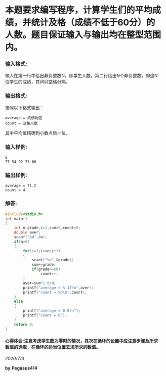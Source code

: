 # 本题要求编写程序，计算学生们的平均成绩，并统计及格（成绩不低于60分）的人数。题目保证输入与输出均在整型范围内。
### 输入格式:
输入在第一行中给出非负整数N，即学生人数。第二行给出N个非负整数，即这N位学生的成绩，其间以空格分隔。
### 输出格式:
按照以下格式输出：
```
average = 成绩均值
count = 及格人数
```
其中平均值精确到小数点后一位。
### 输入样例:
```
5
77 54 92 73 60
```
### 输出样例:
```
average = 71.2
count = 4
```
### 解答:
```C
#include<stdio.h>
int main()
{
    int n,grade,i=1,sum=0,count=0;
    double aver;
    scanf("%d",&n);
    if(n>0)
    {
        for(i=1;i<=n;i++)
        {
            scanf("%d",&grade);
            sum+=grade;
            if(grade>=60)
                count++;
        }
        aver=sum*1.0/n;
        printf("average = %.1f\n",aver);
        printf("count = %d\n",count);
    }
    else
    {
        printf("average = 0.0\n");
        printf("count = 0");
    }
    return 0;
}
```
#### 心得体会:注意考虑学生数为零时的情况，其次在循环的设置中应注意步骤及所求数值的选取，在循环的适当位置去求所求的数值。
*2020/7/3*

**by.Pegasus414**
